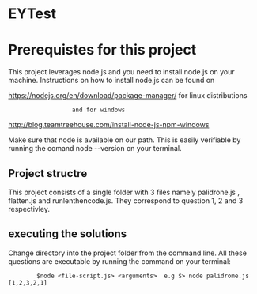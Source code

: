# EYTest

# Prerequistes for this project

This project leverages node.js and  you need to install node.js on your machine. Instructions on how to install node.js can be found on

https://nodejs.org/en/download/package-manager/ for linux distributions 

                      and for windows
                      
  http://blog.teamtreehouse.com/install-node-js-npm-windows
  
  Make sure that node is available on our path. This is easily verifiable by running the comand  node --version on your terminal.
  

## Project structre
This project consists of a single folder with 3 files namely palidrone.js , flatten.js and runlenthencode.js. They correspond to question 1, 2 and 3 respectivley.

## executing the solutions

Change directory into the project folder from the command line. All these questions are executable by running the command on your terminal: 

            $node <file-script.js> <arguments>  e.g $> node palidrome.js [1,2,3,2,1]
